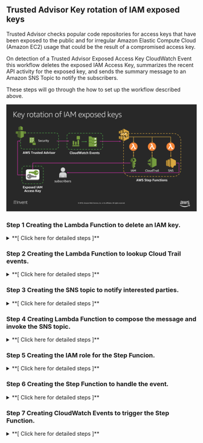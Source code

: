 ## Trusted Advisor Key rotation of IAM exposed keys

Trusted Advisor checks popular code repositories for access keys that have been exposed to the public and for irregular Amazon Elastic Compute Cloud (Amazon EC2) usage that could be the result of a compromised access key.  

On detection of a Trusted Advisor Exposed Access Key CloudWatch Event this workflow deletes the exposed IAM Access Key, summarizes the recent API activity for the exposed key, and sends the summary message to an Amazon SNS Topic to notify the subscribers.

These steps will go through the how to set up the workflow described above.

![alt txt](images/diagram.png)


### Step 1 Creating the Lambda Function to delete an IAM key.
<details>
<summary>**[ Click here for detailed steps ]**</summary><p>

1. From AWS console, click on Services and type in Lambda in the search bar and press enter. ![alt txt](images/step_lambda.png)
2. Click on **Create Function** 
3. Type in your function name. **Example**: *ta-deleteiamkey*
4. Set Runtime to **Python3.6**
5. Select Create custom role, on the newly opened page input a **Role Name**. **Example:** *ta-iam-role* 
6. On the newly opened page, click on **View Policy Document** and then **Edit**
7. Copy and paste below IAM Role and click **Allow**

IAM Role

```
{
     "Version": "2012-10-17",
     "Statement": [
         {
             "Sid": "Stmt1477516473539",
             "Action": [
                 "logs:CreateLogGroup",
                 "logs:CreateLogStream",
                 "logs:PutLogEvents"
             ],
             "Effect": "Allow",
             "Resource": "arn:aws:logs:*:*:*"
		   }, {

				"Sid": "Stmt1477680111144",
				"Action": [
    				"iam:DeleteAccessKey"
				],
				"Effect": "Allow",
				"Resource": "*"
			} 
		]
}
 
```

8. Click on **Create Function**.
9. Copy Paste below Lambda Function Code and click **Save**.


```
import boto3

iam = boto3.client('iam')


def lambda_handler(event, context):
    account_id = event['account']
    time_discovered = event['time']
    details = event['detail']['check-item-detail']
    username = details['User Name (IAM or Root)']
    access_key_id = details['Access Key ID']
    exposed_location = details['Location']
    print('Deleting exposed access key pair...')
    delete_exposed_key_pair(username, access_key_id)
    return {
        "account_id": account_id,
        "time_discovered": time_discovered,
        "username": username,
        "deleted_key": access_key_id,
        "exposed_location": exposed_location
    }


def delete_exposed_key_pair(username, access_key_id):
    """ Deletes IAM access key pair identified by access key ID for specified user.
    Args:
        username (string): Username of IAM user to delete key pair for.
        access_key_id (string): IAM access key ID to identify key pair to delete.
    Returns:
        (None)
    """
    try:
        iam.delete_access_key(
            UserName=username,
            AccessKeyId=access_key_id
        )
    except Exception as e:
        print(e)
        print('Unable to delete access key "{}" for user "{}".'.format(access_key_id, username))
        raise(e)
```

</p></details>

### Step 2 Creating the Lambda Function to lookup Cloud Trail events.
<details>
<summary>**[ Click here for detailed steps ]**</summary><p>

1. From AWS console, click on Services and type in Lambda in the search bar and press enter. ![alt txt](images/step_lambda.png)
2. Click on **Create Function** 
3. Type in your function name. **Example**: *ta-lookupctrail*
4. Set Runtime to **Python3.6**
5. Select Create custom role, on the newly opened page input a **Role Name**. **Example:** *ta-ctrail-role* 
6. On the newly opened page, click on **View Policy Document** and then **Edit**
7. Copy and paste below IAM Role and click **Allow**

IAM Role

```
{
     "Version": "2012-10-17",
     "Statement": [
         {
             "Sid": "Stmt1477516473539",
             "Action": [
                 "logs:CreateLogGroup",
                 "logs:CreateLogStream",
                 "logs:PutLogEvents"
             ],
             "Effect": "Allow",
             "Resource": "arn:aws:logs:*:*:*"
		   }, {

				"Sid": "Stmt1477680111144",
				"Action": [
    				"cloudtrail:LookupEvents"
				],
				"Effect": "Allow",
				"Resource": "*"
			} 
		]
}

```

8. Click on **Create function**
9. Copy Paste below Lambda Function Code and click **Save**


```
import datetime
import collections
import boto3

cloudtrail = boto3.client('cloudtrail')


def lambda_handler(event, context):
    account_id = event['account_id']
    time_discovered = event['time_discovered']
    username = event['username']
    deleted_key = event['deleted_key']
    exposed_location = event['exposed_location']
    endtime = datetime.datetime.now()  # Create start and end time for CloudTrail lookup
    interval = datetime.timedelta(hours=24)
    starttime = endtime - interval
    print('Retrieving events...')
    events = get_events(username, starttime, endtime)
    print('Summarizing events...')
    event_names, resource_names, resource_types = get_events_summaries(events)
    return {
        "account_id": account_id,
        "time_discovered": time_discovered,
        "username": username,
        "deleted_key": deleted_key,
        "exposed_location": exposed_location,
        "event_names": event_names,
        "resource_names": resource_names,
        "resource_types": resource_types
    }


def get_events(username, starttime, endtime):
    """ Retrieves detailed list of CloudTrail events that occured between the specified time interval.
    Args:
        username (string): Username to lookup CloudTrail events for.
        starttime(datetime): Start of interval to lookup CloudTrail events between.
        endtime(datetime): End of interval to lookup CloudTrail events between.
    Returns:
        (dict)
        Dictionary containing list of CloudTrail events occuring between the start and end time with detailed information for each event.
    """
    try:
        response = cloudtrail.lookup_events(
            LookupAttributes=[
                {
                    'AttributeKey': 'Username',
                    'AttributeValue': username
                },
            ],
            StartTime=starttime,
            EndTime=endtime,
            MaxResults=50
        )
    except Exception as e:
        print(e)
        print('Unable to retrieve CloudTrail events for user "{}"'.format(username))
        raise(e)
    return response


def get_events_summaries(events):
    """ Summarizes CloudTrail events list by reducing into counters of occurences for each event, resource name, and resource type in list.
    Args:
        events (dict): Dictionary containing list of CloudTrail events to be summarized.
    Returns:
        (list, list, list)
        Lists containing name:count tuples of most common occurences of events, resource names, and resource types in events list.
    """
    event_name_counter = collections.Counter()
    resource_name_counter = collections.Counter()
    resource_type_counter = collections.Counter()
    for event in events['Events']:
        resources = event.get("Resources")
        event_name_counter.update([event.get('EventName')])
        if resources is not None:
            resource_name_counter.update([resource.get("ResourceName") for resource in resources])
            resource_type_counter.update([resource.get("ResourceType") for resource in resources])
    return event_name_counter.most_common(10), resource_name_counter.most_common(10), resource_type_counter.most_common(10)
```

</p></details>

### Step 3 Creating the SNS topic to notify interested parties.
<details>
<summary>**[ Click here for detailed steps ]**</summary><p>

1. From AWS console, click on Services and type in SNS in the search bar and press enter. ![alt txt](images/step_sns.png)
2. If this is the first time using SNS click **Get started**
3. Click on **Topics**.
4. Click on **Create new topic**
5. Enter a **Topic Name** and **Display Name**. **Example**: *ta-key-del*
6. Click on **Create Topic**.
7. From the topic list, note down the newly created topic ARN.
8. Select the newly created topic.
9. Click **Actions**, then select **Subscribe to topic**
10. From the **Protocol** dropdown menu select Email. Input your email in the endpoint field. ![alt txt](images/step_subscription.png)
11. Click **Create subscription**, you will receive a Subscription Confirmation email on the email address specified above.

</p></details>

### Step 4 Creating Lambda Function to compose the message and invoke the SNS topic.
<details>
<summary>**[ Click here for detailed steps ]**</summary><p>

1. From AWS console, click on Services and type in Lambda in the search bar and press enter. ![alt txt](images/step_lambda.png)
2. Click on **Create Function**.
3. Type in your function name. **Example**: *ta-messagesns*
4. Set Runtime to **Python3.6**
5. Select Create custom role, on the newly opened page input a **Role Name**. **Example:** *ta-sns-role* 
6. On the newly opened page, click on **View Policy Document** and then **Edit**
7. Copy and paste below IAM Role and click **Allow**
IAM Role


```
{
     "Version": "2012-10-17",
     "Statement": [
         {
             "Sid": "Stmt1477516473539",
             "Action": [
                 "logs:CreateLogGroup",
                 "logs:CreateLogStream",
                 "logs:PutLogEvents"
             ],
             "Effect": "Allow",
             "Resource": "arn:aws:logs:*:*:*"
		   }, {

				"Sid": "Stmt1477680111144",
				"Action": [
    				"sns:Publish"
				],
				"Effect": "Allow",
				"Resource": "<SNS_ARN>"
			} 
		]
}
```
*Note: you will have to replace \<SNS_ARN\> with the ARN of SNS Topic created in step 3.*


8. Click on **Create function**
9. Copy Paste below Lambda Function Code 


```
import os
import boto3

TOPIC_ARN = os.environ['TOPIC_ARN']  # ARN for SNS topic to post message to

TEMPLATE = '''At {} the IAM access key {} for user {} on account {} was deleted after it was found to have been exposed at the URL {}.
Below are summaries of the most recent actions, resource names, and resource types associated with this user over the last 24 hours.
Actions:
{}
Resource Names:
{}
Resource Types:
{}
These are summaries of only the most recent API calls made by this user. Please ensure your account remains secure by further reviewing the API calls made by this user in CloudTrail.'''

sns = boto3.client('sns')


def lambda_handler(event, context):
    account_id = event['account_id']
    username = event['username']
    deleted_key = event['deleted_key']
    exposed_location = event['exposed_location']
    time_discovered = event['time_discovered']
    event_names = event['event_names']
    resource_names = event['resource_names']
    resource_types = event['resource_types']
    subject = 'Security Alert: Exposed IAM Key For User {} On Account {}'.format(username, account_id)
    print("Generating message body...")
    event_summary = generate_summary_str(event_names)
    rname_summary = generate_summary_str(resource_names)
    rtype_summary = generate_summary_str(resource_types)
    message = TEMPLATE.format(time_discovered,
                              deleted_key,
                              username,
                              account_id,
                              exposed_location,
                              event_summary,
                              rname_summary,
                              rtype_summary
                              )
    print("Publishing message...")
    publish_msg(subject, message)


def generate_summary_str(summary_items):
    """ Generates formatted string containing CloudTrail summary info.
    Args:
        summary_items (list): List of tuples containing CloudTrail summary info.
    Returns:
        (string)
        Formatted string containing CloudTrail summary info.
    """
    return '\t' + '\n\t'.join('{}: {}'.format(item[0], item[1]) for item in summary_items)


def publish_msg(subject, message):
    """ Publishes message to SNS topic.
    Args:
        subject (string): Subject of message to be published to topic.
        message (string): Content of message to be published to topic.
    Returns:
        (None)
    """
    try:
        sns.publish(
            TopicArn=TOPIC_ARN,
            Message=message,
            Subject=subject,
            MessageStructure='string'
        )
    except Exception as e:
        print(e)
        print('Could not publish message to SNS topic "{}"'.format(TOPIC_ARN))
        raise e
```
10. In the Environment variables panel input 'TOPIC_ARN' as the Key and paste the SNS ARN from step 3 as the Value
11. Click **Save**

</p></details>



### Step 5 Creating the IAM role for the Step Funcion.
<details>
<summary>**[ Click here for detailed steps ]**</summary><p>

1. From AWS console, click on Services and type in IAM in the search bar and press enter. ![alt txt](images/step_iam.png)
2. On the left panel, click on **Roles**
3. Click on **Create role**
3. Select **AWS service** and then click on **Step Functions**
4. Click on **Next: Permissions**
5. On the Attached permissions policies ensure AWSLambdaRole is selected then click **Next: Review**
6. Input the name and a description for your role. **Example**: *ta-step-role*
7. Click **Create role**
</p>
</details>

### Step 6 Creating the Step Function to handle the event.

<details>
<summary>**[ Click here for detailed steps ]**</summary><p>

1. From AWS console, click on Services and type in Step Functions in the search bar and press enter. ![alt txt](images/step_stepfunctions.png)
2. If this is the first time using AWS Steup Functions click on **Get started**, otherwise click on **Create state machine**
3. Select **Author from scratch** 
3. In the Details panel, enter a name for your Step Function. **Example**: *ta-step-function*
5. On the State machine definition panel, copy the following ASL definition:

```
 {
          "Comment": "Deletes exposed IAM access keypairs and notifies security",
          "StartAt": "DeleteAccessKeyPair",
          "States": {
            "DeleteAccessKeyPair": {
              "Type": "Task",
              "Resource": "<LAMBDA_DELETEKEY_ARN>",
              "Next": "LookupCloudTrailEvents"
            },
            "LookupCloudTrailEvents": {
              "Type": "Task",
              "Resource": "<LAMBDA_LOOKUPEVENT_ARN>",
              "Next": "NotifySecurity"
            },
            "NotifySecurity": {
              "Type": "Task",
              "Resource": "<LAMBDA_NOTIFYSECURITY_ARN>",
              "End": true
            }
          }
        }
```
*Note: you will have to replace \<LAMBDA_\*_ARN\> with the ARN of lambda functions created in step 1,2 and 4. You can also click on the placeholders to get a list of Lambda ARNs in the region.*

6. Click **Create state machine** 
7. Select **I will use an existing role** and select the role created during step 5.
8. Click **Create state machine** 

</p></details>


### Step 7 Creating CloudWatch Events to trigger the Step Function.

<details>
<summary>**[ Click here for detailed steps ]**</summary><p>

1. From AWS console, click on Services and type in CloudWatch in the search bar and press enter. ![alt txt](images/step_cw.png)
2. Click on **Rules** under Events on the left side of the menu screen.
3. Click **Create Rule**
4. Click **Edit** on the event source pattern and paste below.

```
{
  "source": [
    "aws.trustedadvisor"
  ],
  "detail-type": [
    "Trusted Advisor Check Item Refresh Notification"
  ],
  "detail": {
    "status": [
      "ERROR"
    ],
    "check-name": [
      "Exposed Access Keys"
    ]
  }
}
```

5. Click **Add target**. 
6. Select the Step Function you created on step 6.
7. Keep everything else default.
8. Click **Configure Details**. 
9. Enter a **Name** for your event. **Example**: *ta-event-step*
10. Click on **Create rule**.

####Mock Events####

*Note: This solution will delete the key specified in the mock event. Please ensure the user/key in the mock event is not used in any production workload.*

To test this solution we don't want to have our keys exposed. You can trigger a mock event by creating a new rule below, follow the same step above but change the Event Pattern to this:

```
{
  "source": [
    "awsmock.trustedadvisor"
  ],
  "detail-type": [
    "Trusted Advisor Check Item Refresh Notification"
  ],
  "detail": {
    "status": [
      "ERROR"
    ],
    "check-name": [
      "Exposed Access Keys"
    ]
  }
}
```

To trigger mock event run below command. ( Require AWS CLI )

`aws events put-events --entries file://mockpayload.json`

**mockpayload.json**

```
[
 {
  "DetailType": "Trusted Advisor Check Item Refresh Notification",
  "Source": "awsmock.trustedadvisor",
  "Time": "2018-11-22T11:38:24Z",
  "Resources": [],
  "Detail": "{ \"check-name\": \"Exposed Access Keys\", \"check-item-detail\": { \"Case ID\": \"12345678-1234-1234-abcd-1234567890ab\", \"Usage (USD per Day)\": \"0\", \"User Name (IAM or Root)\": \"<IAM_USERNAME>\", \"Deadline\": \"1440453299248\", \"Access Key ID\": \"<IAM_ACCESSKEY>\", \"Time Updated\": \"1440021299248\", \"Fraud Type\": \"Exposed\", \"Location\": \"www.example.com\"}, \"status\": \"ERROR\", \"resource_id\": \"\", \"uuid\": \"aa12345f-55c7-498e-b7ac-123456789012\"}"
 }
]
```
Adjust the time and replace the user name, access key and the account id.

</p></details>

